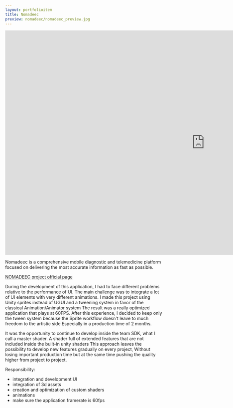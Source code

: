 ```yaml
---
layout: portfolioitem
title: Nomadeec
preview: nomadeec/nomadeec_preview.jpg
---
```

<!--more-->
<iframe width="1280" height="720" src="https://www.youtube.com/embed/9faG8dUHJuk" frameborder="0" allow="autoplay; encrypted-media" allowfullscreen></iframe>

Nomadeec is a comprehensive mobile diagnostic and telemedicine platform focused on delivering the most accurate information as fast as possible.

[NOMADEEC project official page](http://www.holoforge.io/work/shaping-future-telemedecine)

During the development of this application, I had to face different problems relative to the performance of UI.
The main challenge was to integrate a lot of UI elements with very different animations.
I made this project using Unity sprites instead of UGUI and a tweening system in favor of the classical Animation/Animator system
The result was a really optimized application that plays at 60FPS.
After this experience, I decided to keep only the tween system because the Sprite workflow doesn't leave to much freedom to the artistic side
Especially in a production time of 2 months. 

It was the opportunity to continue to develop inside the team SDK, what I call a master shader.
A shader full of extended features that are not included inside the built-in unity shaders
This approach leaves the possibility to develop new features gradually on every project,
Without losing important production time but at the same time pushing the quality higher from project to project.

Responsibility:
- integration and development UI
- integration of 3d assets
- creation and optimization of custom shaders
- animations 
- make sure the application framerate is 60fps
